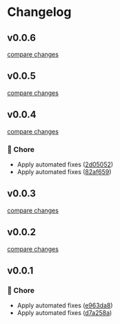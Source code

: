 # Changelog


## v0.0.6

[compare changes](https://github.com/elhakimdev/typescript-abstract-data-type/compare/v0.0.5...v0.0.6)

## v0.0.5

[compare changes](https://github.com/elhakimdev/typescript-abstract-data-type/compare/v0.0.4...v0.0.5)

## v0.0.4

[compare changes](https://github.com/elhakimdev/typescript-abstract-data-type/compare/v0.0.3...v0.0.4)

### 🏡 Chore

- Apply automated fixes ([2d05052](https://github.com/elhakimdev/typescript-abstract-data-type/commit/2d05052))
- Apply automated fixes ([82af659](https://github.com/elhakimdev/typescript-abstract-data-type/commit/82af659))

## v0.0.3

[compare changes](https://github.com/elhakimdev/typescript-abstract-data-type/compare/v0.0.2...v0.0.3)

## v0.0.2

[compare changes](https://github.com/elhakimdev/typescript-abstract-data-type/compare/v0.0.1...v0.0.2)

## v0.0.1


### 🏡 Chore

- Apply automated fixes ([e963da8](https://github.com/unjs/packageName/commit/e963da8))
- Apply automated fixes ([d7a258a](https://github.com/unjs/packageName/commit/d7a258a))

